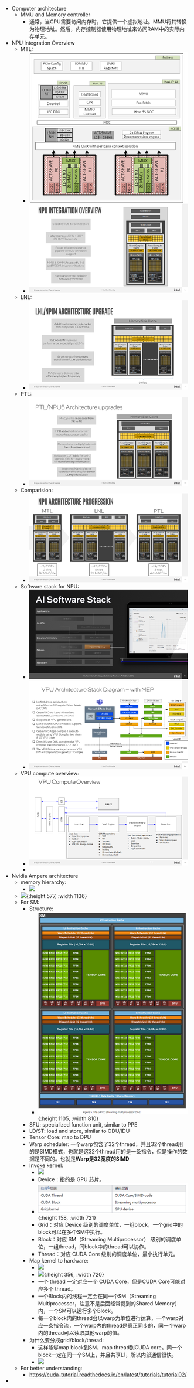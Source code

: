 - Computer architecture
	- MMU and Memory controller
		- 通常，当CPU需要访问内存时，它提供一个虚拟地址。MMU将其转换为物理地址。然后，内存控制器使用物理地址来访问RAM中的实际内存单元。
- NPU Integration Overview
	- MTL:
		- ![image.png](../assets/image_1704968386234_0.png)
		- ![image.png](../assets/image_1704416637386_0.png)
	- LNL:
		- ![image.png](../assets/image_1704416650234_0.png)
	- PTL:
		- ![image.png](../assets/image_1704416625956_0.png)
	- Comparision:
		- ![image.png](../assets/image_1704416571126_0.png)
	- Software stack for NPU:
		- ![image.png](../assets/image_1704416725119_0.png)
		- ![image.png](../assets/image_1704417804852_0.png)
	- VPU compute overview:
		- ![image.png](../assets/image_1704417750644_0.png)
		-
- Nvidia Ampere architecture
	- memory hierarchy:
		- ![](https://developer-blogs.nvidia.com/wp-content/uploads/2020/06/memory-hierarchy-in-gpus-2.png)
	- ![](https://developer-blogs.nvidia.com/wp-content/uploads/2021/guc/gaEfOQD6l3q8p4TzybT7gMVZc8YQkni-0-9ClI9Ei4epE4aHSLjg9-3ON8bkRFZxvm1G-nOCZ9CPy_zqw-EmBWje-sOiSem0oFWA4J7HnhdVdF5RUbrLB7n5-XGKDGznfh6R3xna.png){:height 577, :width 1136}
	- For SM:
		- Structure:
			- ![image.png](../assets/image_1704418116782_0.png){:height 1105, :width 810}
		- SFU: specialized function unit, similar to PPE
		- LD/ST: load and store, similar to ODU/IDU
		- Tensor Core: map to DPU
		- Warp scheduler: 一个warp包含了32个thread，并且32个thread用的是SIMD模式，也就是这32个thread用的是一条指令，但是操作的数据是不同的。也就是**Warp是32宽度的SIMD**
		- Invoke kernel:
			- ![](https://picx.zhimg.com/80/v2-75a26bfd199b39d3478af466ba6fc478_720w.webp?source=1def8aca)
			- Device：指的是 GPU 芯片。
			- ![image.png](../assets/image_1704676641295_0.png){:height 158, :width 721}
			- Grid：对应 Device 级别的调度单位，一组block，一个grid中的block可以在多个SM中执行。
			- Block：对应 SM（Streaming Multiprocessor） 级别的调度单位，一组thread，同block中的thread可以协作。
			- Thread：对应 CUDA Core 级别的调度单位，最小执行单元。
		- Map kernel to hardware:
			- ![](https://picx.zhimg.com/80/v2-e0058ad79d5ebbae7a9658ab7d7d84bb_720w.webp?source=1def8aca)
			- ![](https://picx.zhimg.com/80/v2-3f69405503a8b2a82064cf8003c66a10_720w.webp?source=1def8aca){:height 356, :width 720}
			- 一个 thread 一定对应一个 CUDA Core，但是CUDA Core可能对应多个 thread。
			- 一个Block内的线程一定会在同一个SM（Streaming Multiprocessor，注意不是后面经常提到的Shared Memory）内，一个SM可以运行多个Block。
			- 每一个block内的thread会以warp为单位进行运算，一个warp对应一条指令流，一个warp内的thread是真正同步的，同一个warp内的thread可以读取其他warp的值。
		- 为什么要分成grid/block/thread:
			- 这样能够map block到SM，map thread到CUDA core。同一个block一定在同一个SM上，并且共享L1，所以内部通信很快。
			- ![](https://picx.zhimg.com/80/v2-44d0bd02aa71a0485c1baba88c153536_720w.webp?source=1def8aca)
	- For better understanding:
		- https://cuda-tutorial.readthedocs.io/en/latest/tutorials/tutorial02/
-